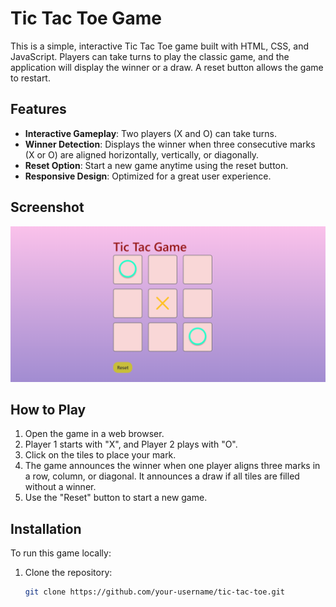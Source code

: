# Tic Tac Toe Game

This is a simple, interactive Tic Tac Toe game built with HTML, CSS, and JavaScript. Players can take turns to play the classic game, and the application will display the winner or a draw. A reset button allows the game to restart.

## Features

- **Interactive Gameplay**: Two players (X and O) can take turns.
- **Winner Detection**: Displays the winner when three consecutive marks (X or O) are aligned horizontally, vertically, or diagonally.
- **Reset Option**: Start a new game anytime using the reset button.
- **Responsive Design**: Optimized for a great user experience.

## Screenshot

![Tic Tac Toe Game Screenshot](./tic_tac_toe-output.png)

## How to Play

1. Open the game in a web browser.
2. Player 1 starts with "X", and Player 2 plays with "O".
3. Click on the tiles to place your mark.
4. The game announces the winner when one player aligns three marks in a row, column, or diagonal. It announces a draw if all tiles are filled without a winner.
5. Use the "Reset" button to start a new game.

## Installation

To run this game locally:

1. Clone the repository:
   ```bash
   git clone https://github.com/your-username/tic-tac-toe.git
